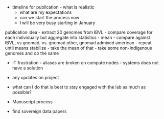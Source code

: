 
- timeline for publication - what is realistic
	- what are my expectations
	- can we start the process now
	- I will be very busy starting in January

publication idea
	- extract 20 genomes from IBVL
		- compare coverage for each individually but aggregate into statistics - mean 
			- compare against IBVL, vs gnomad, vs. gnomad other, gnomad admixed american
		- repeat until means stabilize - take the mean of that
	- take some non-Indigenous genomes and do the same

- IT frustration - aliases are broken on compute nodes - systems does not have a solution
- any updates on project

- what can I do that is best to stay engaged with the lab as much as possible?


- Manuscript process 


- find sovereign data papers 